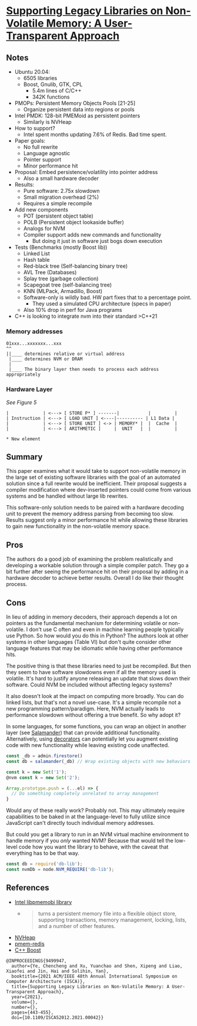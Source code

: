 # [Supporting Legacy Libraries on Non-Volatile Memory: A User-Transparent Approach](https://ieeexplore.ieee.org/document/9499947)

## Notes
- Ubuntu 20.04:
  - 6505 libraries
  - Boost, Gnulib, GTK, CPL
    - 5.4m lines of C/C++
    - 342K functions
- PMOPs: Persistent Memory Objects Pools [21-25]
  - Organize persistent data into regions or pools
- Intel PMDK: 128-bit PMEMoid as persistent pointers
  - Similarly is NVHeap
- How to support?
  - Intel spent months updating 7.6% of Redis. Bad time spent.
- Paper goals:
  - No full rewrite
  - Language agnostic
  - Pointer support
  - Minor performance hit
- Proposal: Embed persistence/volatility into pointer address
  - Also a small hardware decoder
- Results:
  - Pure software: 2.75x slowdown
  - Small migration overhead (2%)
  - Requires a simple recompile
- Add new components
  - POT (persistent object table)
  - POLB (Persistent object lookaside buffer)
  - Analogs for NVM
  - Compiler support adds new commands and functionality
    - But doing it just in software just bogs down execution
- Tests (Benchmarks (mostly Boost lib))
  - Linked List
  - Hash table
  - Red-black tree (Self-balancing binary tree)
  - AVL Tree (Databases)
  - Splay tree (garbage collection)
  - Scapegoat tree (self-balancing tree)
  - KNN (MLPack, Armadillo, Boost)
  - Software-only is wildly bad. HW part fixes that to a percentage point.
    - They used a simulated CPU architecture (specs in paper)
  - Also 10% drop in perf for Java programs
- C++ is looking to integrate nvm into their standard >C++21

### Memory addresses
```
01xxx...xxxxxxx...xxx
^^
||____ determines relative or virtual address
 |____ determines NVM or DRAM
 |
 |____ The binary layer then needs to process each address appropriately
```

### Hardware Layer
_See Figure 5_
```
|             | <---> [ STORE P* ] -------|           |         |
| Instruction | <---> [ LOAD UNIT ] <----|---------- | L1 Data |
|             | <---> [ STORE UNIT ] <-> | MEMORY* |  |  Cache  |
|             | <---> [ ARITHMETIC ]     |  UNIT   |  |         |

* New element
```

## Summary
This paper examines what it would take to support non-volatile memory in the large set of existing software libraries with the goal of an automated solution since a full rewrite would be inefficient. Their proposal suggests a compiler modification where dev-inserted pointers could come from various systems and be handled without large lib rewrites.

This software-only solution needs to be paired with a hardware decoding unit to prevent the memory address parsing from becoming too slow. Results suggest only a minor performance hit while allowing these libraries to gain new functionality in the non-volatile memory space.

## Pros
The authors do a good job of examining the problem realistically and developing a workable solution through a simple compiler patch. They go a bit further after seeing the performance hit on their proposal by adding in a hardware decoder to achieve better results. Overall I do like their thought process.

## Cons
In lieu of adding in memory decoders, their approach depends a lot on pointers as the fundamental mechanism for determining volatile or non-volatile. I don't use C often and even in machine learning people typically use Python. So how would you do this in Python? The authors look at other systems in other languages (Table VI) but don't quite consider other language features that may be idiomatic while having other performance hits.

The positive thing is that these libraries need to just be recompiled. But then they seem to have software slowdowns even if all the memory used is volatile. It's hard to justify anyone releasing an update that slows down their software. Could NVM be included without affecting legacy systems?

It also doesn't look at the impact on computing more broadly. You can do linked lists, but that's not a novel use-case. It's a simple recompile not a new programming pattern/paradigm. Here, NVM actually leads to performance slowdown without offering a true benefit. So why adopt it?

In some languages, for some functions, you can wrap an object in another layer (see [Salamander](https://www.npmjs.com/package/@fleker/salamander)) that can provide additional functionality. Alternatively, using [decorators](https://en.wikipedia.org/wiki/Decorator_pattern) can potentially let you augment existing code with new functionality while leaving existing code unaffected.

```javascript
const _db = admin.firestore()
const db = salamander(_db) // Wrap existing objects with new behaviors
```

```javascript
const k = new Set('1');
@nvm const k = new Set('2');
```

```javascript
Array.prototype.push = (...el) => {
  // Do something completely unrelated to array management
}
```

Would any of these really work? Probably not. This may ultimately require capabilities to be baked in at the language-level to fully utilize since JavaScript can't directly touch individual memory addresses.

But could you get a library to run in an NVM virtual machine environment to handle memory if you _only_ wanted NVM? Because that would tell the low-level code how you want the library to behave, with the caveat that everything has to be that way.

```javascript
const db = require('db-lib');
const nvmDb = node.NVM_REQUIRE('db-lib');
```

## References
- [Intel libpmemobj library](https://pmem.io/pmdk/libpmemobj/)
  - > turns a persistent memory file into a flexible object store, supporting transactions, memory management, locking, lists, and a number of other features.
- [NVHeap](https://dl.acm.org/doi/10.1145/1961295.1950380)
- [pmem-redis](https://github.com/pmem/pmem-redis)
- [C++ Boost](https://www.boost.org/)

```
@INPROCEEDINGS{9499947,
  author={Ye, Chencheng and Xu, Yuanchao and Shen, Xipeng and Liao, Xiaofei and Jin, Hai and Solihin, Yan},
  booktitle={2021 ACM/IEEE 48th Annual International Symposium on Computer Architecture (ISCA)}, 
  title={Supporting Legacy Libraries on Non-Volatile Memory: A User-Transparent Approach}, 
  year={2021},
  volume={},
  number={},
  pages={443-455},
  doi={10.1109/ISCA52012.2021.00042}}
```